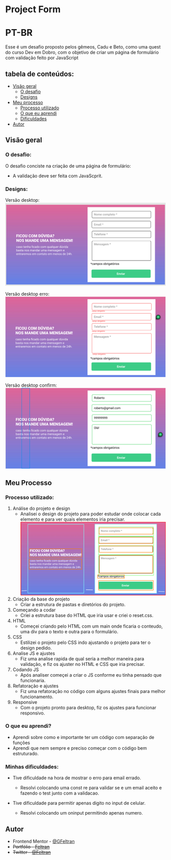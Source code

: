 # Project Form
# PT-BR

Esse é um desafio proposto pelos gêmeos, Cadu e Beto, como uma quest do curso Dev em Dobro, com o objetivo de criar um página de formulário com validação feito por JavaScript

## tabela de conteúdos:

- [Visão geral](#visão-geral)
    - [O desafio](#o-desafio)
    - [Designs](#designs)
- [Meu processo](#meu-processo)
    - [Processo utilizado](#processo-utilizado)
    - [O que eu aprendi](#o-que-eu-aprendi)
    - [Dificuldades](#minhas-dificuldades)
- [Autor](#autor)

## Visão geral
### O desafio:
O desafio conciste na criação de uma página de formulário:
- A validação deve ser feita com JavaScprit.

### Designs:
Versão desktop:
![](./design/desktop-design.png)

Versão desktop erro:
![](./design/desktop-design-erro.png)

Versão desktop confirm:
![](./design/desktop-design-confirm.png)

## Meu Processo
### Processo utilizado:
1. Análise do projeto e design
    - Analisei o design do projeto para poder estudar onde colocar cada elemento e para ver quais elementos iria precisar.
    ![](./design/grid-design.png)
2. Criação da base do projeto
    - Criar a estrutura de pastas e diretórios do projeto.
3. Começando a codar
    - Criei a estrutura base do HTML que iria usar e criei o reset.css.
4. HTML
    - Começei criando pelo HTML com um main onde ficaria o conteudo, uma div para o texto e outra para o formulário.
5. CSS
    - Estilizei o projeto pelo CSS indo ajustando o projeto para ter o design pedido.
6. Analise JS e ajustes
    - Fiz uma analise rapida de qual seria a melhor maneira para validação, e fiz os ajuster no HTML e CSS que iria precisar.
7. Codando JS
    - Após analiser começei a criar o JS conforme eu tinha pensado que funcionaria.
8. Refatoração e ajustes
    - Fiz uma refatoração no código com alguns ajustes finais para melhor funcionamento.
9. Responsive
    - Com o projeto pronto para desktop, fiz os ajustes para funcionar responsivo.

### O que eu aprendi?

- Aprendi sobre como e importante ter um código com separação de funções 
- Aprendi que nem sempre e preciso começar com o código bem estruturado.

### Minhas dificuldades:

- Tive dificuldade na hora de mostrar o erro para email errado.
    - Resolvi colocando uma const re para validar se e um email aceito e fazendo o test junto com a validacao.

- Tive dificuldade para permitir apenas digito no input de celular.
    - Resolvi colocando um oninput permitindo apenas numero.

## Autor

- Frontend Mentor - [@GFeltran](https://www.frontendmentor.io/profile/GFeltran)
- ~~Portfólio - [Feltran]()~~
- ~~Twitter - [@Feltran]()~~
